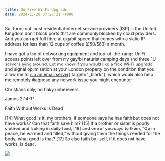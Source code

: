 ```yaml
---
title: On Free Wi-Fi Upgrade
date: 2024-12-28 07:27:21 +0000
---
```


So, turns out most residential internet service providers (ISP) in the United Kingdom don't block ports that are commonly blocked by cloud providers. And you can get full fibre at gigabit speed that comes with a static IP address for less than 12 cups of coffee (£50/$63) a month.

I have got a ton of networking equipment and top-of-the-range UniFi access points left over from my gay/bi naturist camping days and three 1U servers lying around. Let me know if you would like a free Wi-Fi upgrade and signal optimisation at your London property on the condition that you allow me to [run an email server](../on-cloudflare){:target="_blank"}, which would also help me remotely diagnose any network issue you might encounter.

Christians only, no flaky unbelievers.

James 2:14-17

Faith Without Works Is Dead

[14] What good is it, my brothers, if someone says he has faith but does not have works? Can that faith save him? [15] If a brother or sister is poorly clothed and lacking in daily food, [16] and one of you says to them, “Go in peace, be warmed and filled,” without giving them the things needed for the body, what good is that? [17] So also faith by itself, if it does not have works, is dead.

![](/1735370840407.jpeg)